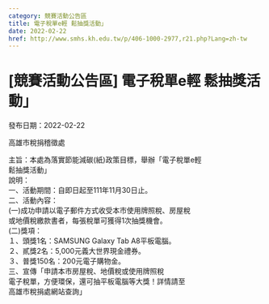 ```yaml
---
category: 競賽活動公告區
title: 電子稅單e輕 鬆抽獎活動」
date: 2022-02-22
href: http://www.smhs.kh.edu.tw/p/406-1000-2977,r21.php?Lang=zh-tw
---
```


# [競賽活動公告區] 電子稅單e輕 鬆抽獎活動」

發布日期：2022-02-22

高雄市稅捐稽徵處  
  
主旨：本處為落實節能減碳(紙)政策目標，舉辦「電子稅單e輕  
鬆抽獎活動」  
說明：  
一、活動期間：自即日起至111年11月30日止。  
二、活動內容：  
(一)成功申請以電子郵件方式收受本市使用牌照稅、房屋稅  
或地價稅繳款書者，每張稅單可獲得1次抽獎機會。  
(二)獎項：  
１、頭獎1名：SAMSUNG Galaxy Tab A8平板電腦。  
２、貳獎2名：5,000元義大世界現金禮券。  
３、普獎150名：200元電子購物金。  
三、宣傳「申請本市房屋稅、地價稅或使用牌照稅  
電子稅單，方便環保，還可抽平板電腦等大獎！詳情請至  
高雄市稅捐處網站查詢」

